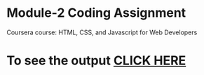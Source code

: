 

# Module-2 Coding Assignment

Coursera course: HTML, CSS, and Javascript for Web Developers

# To see the output [CLICK HERE](https://akasaputarun.github.io/Coursera-HTML-CSS-and-JavaScript-for-Web-Developers/Assignments/module-2/index.html)

